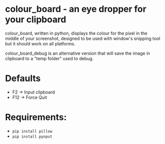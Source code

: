# colour_board - an eye dropper for your clipboard

colour_board, written in python, displays the colour for the pixel in the middle of your screenshot, designed to be used with window's snipping tool but it should work on all platforms.

colour_board_debug is an alternative version that will save the image in clipboard to a "temp folder" used to debug.

# Defaults
- F2 -> Input clipboard
- F12 -> Force Quit

# Requirements:
- `pip install pillow`
- `pip install pynput`
